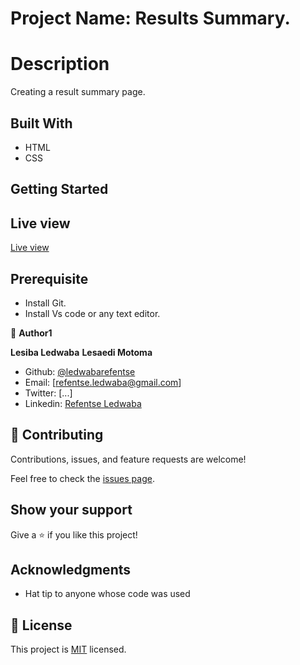 # Project Name: Results Summary.

# Description

Creating a result summary page.

## Built With

- HTML
- CSS

## Getting Started

## Live view
[Live view](https://stunning-sundae-198f64.netlify.app/)

## Prerequisite

- Install Git.
- Install Vs code or any text editor.

👤 **Author1**

 **Lesiba Ledwaba**
 **Lesaedi Motoma**
 
- Github: [ @ledwabarefentse](https://github.com/ledwabarefentse) 
- Email: [refentse.ledwaba@gmail.com]
- Twitter: [...]
- Linkedin: [Refentse Ledwaba](https://www.linkedin.com/in/lesiba-refentse-ledwaba/)

## 🤝 Contributing

Contributions, issues, and feature requests are welcome!

Feel free to check the [issues page](../../issues/).

## Show your support

Give a ⭐️ if you like this project!

## Acknowledgments

- Hat tip to anyone whose code was used

## 📝 License

This project is [MIT](./MIT.md) licensed.
